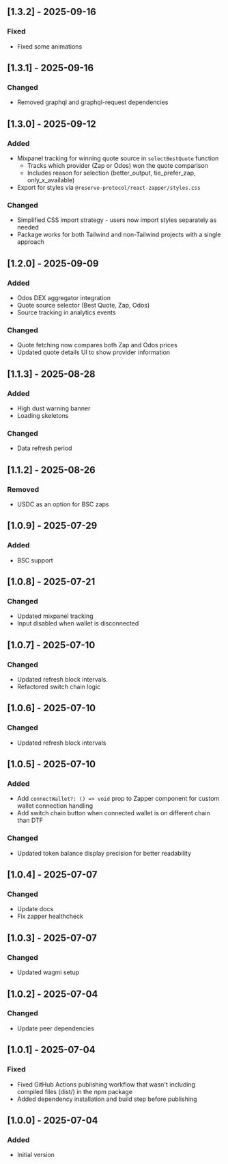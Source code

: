 ## [1.3.2] - 2025-09-16

### Fixed

- Fixed some animations

## [1.3.1] - 2025-09-16

### Changed

- Removed graphql and graphql-request dependencies

## [1.3.0] - 2025-09-12

### Added

- Mixpanel tracking for winning quote source in `selectBestQuote` function
  - Tracks which provider (Zap or Odos) won the quote comparison
  - Includes reason for selection (better_output, tie_prefer_zap, only_x_available)
- Export for styles via `@reserve-protocol/react-zapper/styles.css`

### Changed

- Simplified CSS import strategy - users now import styles separately as needed
- Package works for both Tailwind and non-Tailwind projects with a single approach

## [1.2.0] - 2025-09-09

### Added

- Odos DEX aggregator integration
- Quote source selector (Best Quote, Zap, Odos)
- Source tracking in analytics events

### Changed

- Quote fetching now compares both Zap and Odos prices
- Updated quote details UI to show provider information

## [1.1.3] - 2025-08-28

### Added

- High dust warning banner
- Loading skeletons

### Changed

- Data refresh period

## [1.1.2] - 2025-08-26

### Removed

- USDC as an option for BSC zaps

## [1.0.9] - 2025-07-29

### Added

- BSC support

## [1.0.8] - 2025-07-21

### Changed

- Updated mixpanel tracking
- Input disabled when wallet is disconnected

## [1.0.7] - 2025-07-10

### Changed

- Updated refresh block intervals.
- Refactored switch chain logic

## [1.0.6] - 2025-07-10

### Changed

- Updated refresh block intervals

## [1.0.5] - 2025-07-10

### Added

- Add `connectWallet?: () => void` prop to Zapper component for custom wallet connection handling
- Add switch chain button when connected wallet is on different chain than DTF

### Changed

- Updated token balance display precision for better readability

## [1.0.4] - 2025-07-07

### Changed

- Update docs
- Fix zapper healthcheck

## [1.0.3] - 2025-07-07

### Changed

- Updated wagmi setup

## [1.0.2] - 2025-07-04

### Changed

- Update peer dependencies

## [1.0.1] - 2025-07-04

### Fixed

- Fixed GitHub Actions publishing workflow that wasn't including compiled files (dist/) in the npm package
- Added dependency installation and build step before publishing

## [1.0.0] - 2025-07-04

### Added

- Initial version
